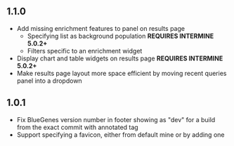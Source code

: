 ## 1.1.0

- Add missing enrichment features to panel on results page
    - Specifying list as background population **REQUIRES INTERMINE 5.0.2+**
    - Filters specific to an enrichment widget
- Display chart and table widgets on results page **REQUIRES INTERMINE 5.0.2+**
- Make results page layout more space efficient by moving recent queries panel into a dropdown

## 1.0.1

- Fix BlueGenes version number in footer showing as "dev" for a build from the exact commit with annotated tag
- Support specifying a favicon, either from default mine or by adding one
